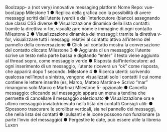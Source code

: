Boolzapp- a (not very) innovative messaging
 platform
 Nome Repo: vue-boolzapp
 Milestone 1
 ● Replica della grafica con la possibilità di avere messaggi scritti dall’utente (verdi) e
 dall’interlocutore (bianco) assegnando due classi CSS diverse
 ● Visualizzazione dinamica della lista contatti: tramite la direttiva v-for, visualizzare
 nome e immagine di ogni contatto
 Milestone 2
 ● Visualizzazione dinamica dei messaggi: tramite la direttiva v-for, visualizzare tutti i
 messaggi relativi al contatto attivo all’interno del pannello della conversazione
 ● Click sul contatto mostra la conversazione del contatto cliccato
 Milestone 3
 ● Aggiunta di un messaggio: l’utente scrive un testo nella parte bassa e digitando
 “enter” il testo viene aggiunto al thread sopra, come messaggio verde
 ● Risposta dall’interlocutore: ad ogni inserimento di un messaggio, l’utente riceverà
 un “ok” come risposta, che apparirà dopo 1 secondo.
Milestone 4
 ● Ricerca utenti: scrivendo qualcosa nell’input a sinistra, vengono visualizzati solo i
 contatti il cui nome contiene le lettere inserite (es, Marco, Matteo Martina-> Scrivo
 “mar” rimangono solo Marco e Martina)
 Milestone 5- opzionale
 ● Cancella messaggio: cliccando sul messaggio appare un menu a tendina che
 permette di cancellare il messaggio selezionato
 ● Visualizzazione ora e ultimo messaggio inviato/ricevuto nella lista dei contatti
 Consigli utili:
 ● Sipossono trascurare le scrollbar verticali, sia nel pannello dei messaggi, che nella
 lista dei contatti
 ● Ipulsanti e le icone possono non funzionare (a parte l’invio del messaggio)
 ● Pergestire le date, può essere utile la libreria Luxon